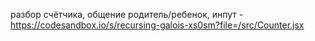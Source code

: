 разбор счётчика, общение родитель/ребенок, инпут - https://codesandbox.io/s/recursing-galois-xs0sm?file=/src/Counter.jsx
